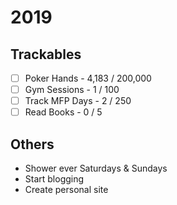 # 2019

## Trackables
* [ ] Poker Hands - 4,183 / 200,000
* [ ] Gym Sessions - 1 / 100
* [ ] Track MFP Days - 2 / 250
* [ ] Read Books - 0 / 5

## Others
* Shower ever Saturdays & Sundays
* Start blogging
* Create personal site
